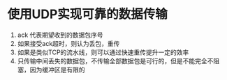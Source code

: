 # 使用UDP实现可靠的数据传输

1. ack 代表期望收到的数据包序号
2. 如果接受ack超时，则认为丢包，重传
3. 如果是类似TCP的流水线，则可以通过快速重传提升一定的效率
4. 只传输中间丢失的数据包，不传输全部数据包是可行的，但是不能完全不阻塞，因为缓冲区是有限的
